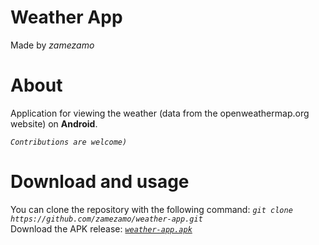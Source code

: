 # Weather App
Made by *zamezamo*
# About
Application for viewing the weather (data from the openweathermap.org website) on **Android**.

*`Contributions are welcome)`*

# Download and usage
You can clone the repository with the following command: *```git clone https://github.com/zamezamo/weather-app.git```*  
Download the APK release: [*```weather-app.apk```*](https://github.com/zamezamo/weather-app/raw/master/app/release/app-release.apk)
